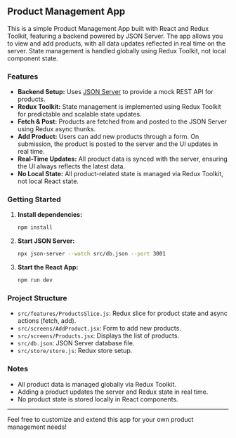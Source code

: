 ## Product Management App

This is a simple Product Management App built with React and Redux Toolkit, featuring a backend powered by JSON Server. The app allows you to view and add products, with all data updates reflected in real time on the server. State management is handled globally using Redux Toolkit, not local component state.

### Features

- **Backend Setup:** Uses [JSON Server](https://github.com/typicode/json-server) to provide a mock REST API for products.
- **Redux Toolkit:** State management is implemented using Redux Toolkit for predictable and scalable state updates.
- **Fetch & Post:** Products are fetched from and posted to the JSON Server using Redux async thunks.
- **Add Product:** Users can add new products through a form. On submission, the product is posted to the server and the UI updates in real time.
- **Real-Time Updates:** All product data is synced with the server, ensuring the UI always reflects the latest data.
- **No Local State:** All product-related state is managed via Redux Toolkit, not local React state.

### Getting Started

1. **Install dependencies:**
	```bash
	npm install
	```

2. **Start JSON Server:**
	```bash
	npx json-server --watch src/db.json --port 3001
	```

3. **Start the React App:**
	```bash
	npm run dev
	```

### Project Structure

- `src/features/ProductsSlice.js`: Redux slice for product state and async actions (fetch, add).
- `src/screens/AddProduct.jsx`: Form to add new products.
- `src/screens/Products.jsx`: Displays the list of products.
- `src/db.json`: JSON Server database file.
- `src/store/store.js`: Redux store setup.

### Notes

- All product data is managed globally via Redux Toolkit.
- Adding a product updates the server and Redux state in real time.
- No product state is stored locally in React components.

---
Feel free to customize and extend this app for your own product management needs!

